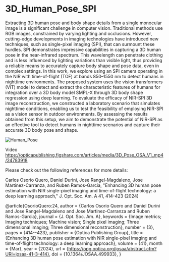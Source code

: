 # 3D_Human_Pose_SPI

Extracting 3D human pose and body shape details from a single monocular image is a significant challenge in computer vision. Traditional methods use RGB images, constrained by varying lighting and occlusions. However, cutting-edge developments in imaging technologies have introduced new techniques, such as single-pixel imaging (SPI), that can surmount these hurdles. SPI demonstrates impressive capabilities in capturing a 3D human pose in the near-infrared spectrum. This wavelength can penetrate clothing and is less influenced by lighting variations than visible light, thus providing a reliable means to accurately capture body shape and pose data, even in complex settings. In this work, we explore using an SPI camera operating in the NIR with time-of-flight (TOF) at bands 850–1550 nm to detect humans in nighttime environments. The proposed system uses the vision transformers (ViT) model to detect and extract the characteristic features of humans for integration over a 3D body model SMPL-X through 3D body shape regression using deep learning. To evaluate the efficacy of NIR-SPI 3D image reconstruction, we constructed a laboratory scenario that simulates nighttime conditions, enabling us to test the feasibility of employing NIR-SPI as a vision sensor in outdoor environments. By assessing the results obtained from this setup, we aim to demonstrate the potential of NIR-SPI as an effective tool to detect humans in nighttime scenarios and capture their accurate 3D body pose and shape.

![Human_Pose](https://github.com/1Px-Vision/3D_Human_Pose_SPI/assets/150855410/36a021f0-ff5d-4555-a2ce-78040db634a6)

Video
https://opticapublishing.figshare.com/articles/media/3D_Pose_OSA_V1_mp4/24783918

Please check out the following references for more details:

Carlos Osorio Quero, Daniel Durini, Jose Rangel-Magdaleno, Jose Martinez-Carranza, and Ruben Ramos-Garcia, "Enhancing 3D human pose estimation with NIR single-pixel imaging and time-of-flight technology: 
a deep learning approach," J. Opt. Soc. Am. A 41, 414-423 (2024)

@article{OsorioQuero:24,
author = {Carlos Osorio Quero and Daniel Durini and Jose Rangel-Magdaleno and Jose Martinez-Carranza and Ruben Ramos-Garcia},
journal = {J. Opt. Soc. Am. A},
keywords = {Image metrics; Imaging techniques; Machine vision; Single pixel imaging; Three dimensional imaging; Three dimensional reconstruction},
number = {3},
pages = {414--423},
publisher = {Optica Publishing Group},
title = {Enhancing 3D human pose estimation with NIR single-pixel imaging and time-of-flight technology: a deep learning approach},
volume = {41},
month = {Mar},
year = {2024},
url = {https://opg.optica.org/josaa/abstract.cfm?URI=josaa-41-3-414},
doi = {10.1364/JOSAA.499933},
}
